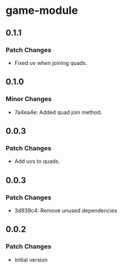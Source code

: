 # game-module

## 0.1.1

### Patch Changes

-   Fixed uv when joining quads.

## 0.1.0

### Minor Changes

-   7a4ea4e: Added quad join method.

## 0.0.3

### Patch Changes

-   Add uvs to quads.

## 0.0.3

### Patch Changes

-   3d939c4: Remove unused dependencies

## 0.0.2

### Patch Changes

-   Initial version
